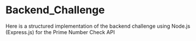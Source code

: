 # Backend_Challenge
Here is a structured implementation of the backend challenge using Node.js (Express.js) for the Prime Number Check API
